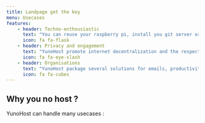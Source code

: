 ```yaml
---
title: Landpage get the key
menu: Usecases
features:
    - header: Techno-enthousiastic
      text: "You can reuse your raspberry pi, install you git server or even tinker some home IoT."
      icon: fa fa-flask
    - header: Privacy and engagement
      text: "YunoHost promote internet decentralization and the respect of users through the concrete action of self-hosting."
      icon: fa fa-eye-slash
    - header: Organisations
      text: "YunoHost package several solutions for emails, productivity and collaborative work."
      icon: fa fa-cubes
---
```


## Why you no host ?

YunoHost can handle many usecases :